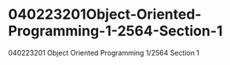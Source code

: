 # 040223201Object-Oriented-Programming-1-2564-Section-1
040223201 Object Oriented Programming 1/2564 Section 1
